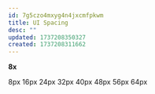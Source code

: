 ```yaml
---
id: 7g5czo4mxyg4n4jxcmfpkwm
title: UI Spacing
desc: ""
updated: 1737208350327
created: 1737208311662
---
```


**8x**

8px
16px
24px
32px
40px
48px
56px
64px
